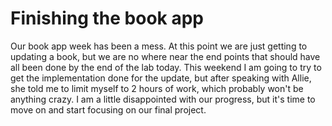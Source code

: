 # Finishing the book app

Our book app week has been a mess. At this point we are just getting to updating a book, but we are no where near the end points that should have all been done by the end of the lab today. This weekend I am going to try to get the implementation done for the update, but after speaking with Allie, she told me to limit myself to 2 hours of work, which probably won't be anything crazy. I am a little disappointed with our progress, but it's time to move on and start focusing on our final project.
